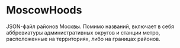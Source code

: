 MoscowHoods
===========

JSON-файл районов Москвы. 
Помимо названий, включает в себя аббревиатуры административных округов и станции метро, расположенные на территориях, либо на границах районов.
